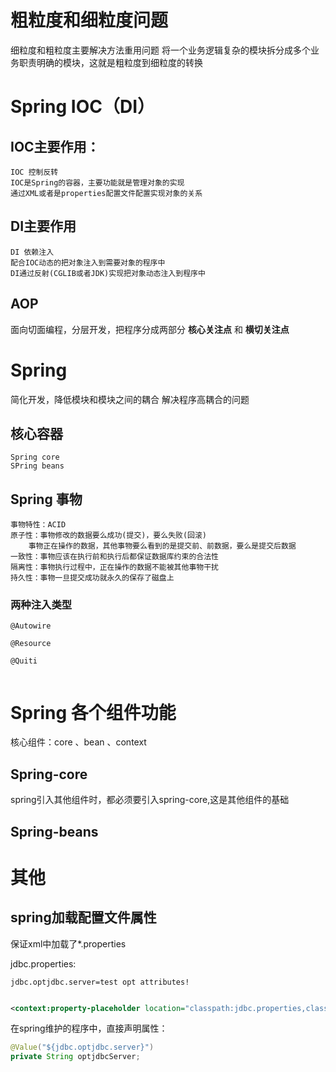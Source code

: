# 粗粒度和细粒度问题
细粒度和粗粒度主要解决方法重用问题
将一个业务逻辑复杂的模块拆分成多个业务职责明确的模块，这就是粗粒度到细粒度的转换

# Spring IOC（DI）
## IOC主要作用：
	IOC 控制反转
	IOC是Spring的容器，主要功能就是管理对象的实现
	通过XML或者是properties配置文件配置实现对象的关系
## DI主要作用
	DI 依赖注入
	配合IOC动态的把对象注入到需要对象的程序中
	DI通过反射(CGLIB或者JDK)实现把对象动态注入到程序中
## AOP
面向切面编程，分层开发，把程序分成两部分 **核心关注点** 和 **横切关注点**

# Spring

简化开发，降低模块和模块之间的耦合
解决程序高耦合的问题

## 核心容器
	Spring core		
	SPring beans
## Spring 事物
	事物特性：ACID
	原子性：事物修改的数据要么成功(提交)，要么失败(回滚)
		事物正在操作的数据，其他事物要么看到的是提交前、前数据，要么是提交后数据
	一致性：事物应该在执行前和执行后都保证数据库约束的合法性
	隔离性：事物执行过程中，正在操作的数据不能被其他事物干扰
	持久性：事物一旦提交成功就永久的保存了磁盘上

### 两种注入类型

```
@Autowire

@Resource

@Quiti


```

# Spring 各个组件功能

核心组件：core 、bean 、context

## Spring-core 

spring引入其他组件时，都必须要引入spring-core,这是其他组件的基础

## Spring-beans









# 其他

## spring加载配置文件属性

保证xml中加载了*.properties

jdbc.properties:

```properties
jdbc.optjdbc.server=test opt attributes!
```



```xml

<context:property-placeholder location="classpath:jdbc.properties,classpath:httpclient.properties,classpath:taobao.properties,classpath:redis.properties"/>

```

在spring维护的程序中，直接声明属性：

```java
@Value("${jdbc.optjdbc.server}")
private String optjdbcServer;
```














​	